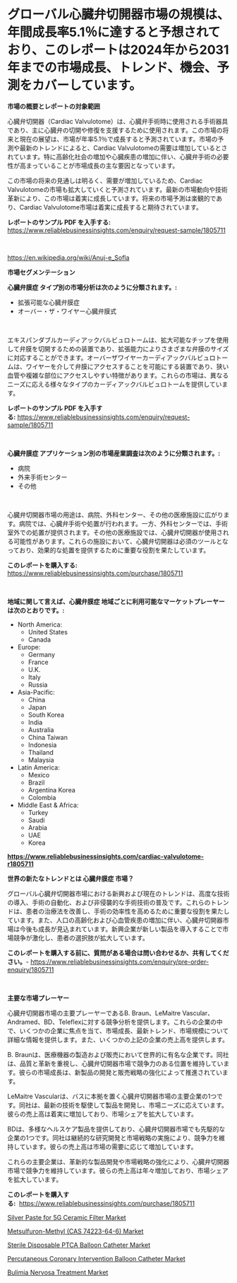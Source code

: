 <p><h1>グローバル心臓弁切開器市場の規模は、年間成長率5.1％に達すると予想されており、このレポートは2024年から2031年までの市場成長、トレンド、機会、予測をカバーしています。</h1></p><p><strong>市場の概要とレポートの対象範囲</strong></p>
<p><p>心臓弁切開器（Cardiac Valvulotome）は、心臓弁手術時に使用される手術器具であり、主に心臓弁の切開や修復を支援するために使用されます。この市場の将来と現在の展望は、市場が年率5.1％で成長すると予測されています。市場の予測や最新のトレンドによると、Cardiac Valvulotomeの需要は増加しているとされています。特に高齢化社会の増加や心臓疾患の増加に伴い、心臓弁手術の必要性が高まっていることが市場成長の主な要因となっています。</p><p>この市場の将来の見通しは明るく、需要が増加しているため、Cardiac Valvulotomeの市場も拡大していくと予測されています。最新の市場動向や技術革新により、この市場は着実に成長しています。将来の市場予測は楽観的であり、Cardiac Valvulotome市場は着実に成長すると期待されています。</p></p>
<p><strong>レポートのサンプル PDF を入手する:</strong> <a href="https://www.reliablebusinessinsights.com/enquiry/request-sample/1805711">https://www.reliablebusinessinsights.com/enquiry/request-sample/1805711</a></p>
<p>&nbsp;</p>
<p><a href="https://en.wikipedia.org/wiki/Anuj-e_Sofla">https://en.wikipedia.org/wiki/Anuj-e_Sofla</a></p>
<p><strong>市場セグメンテーション</strong></p>
<p><strong>心臓弁膜症 タイプ別の市場分析は次のように分類されます。:</strong></p>
<p><ul><li>拡張可能な心臓弁膜症</li><li>オーバー・ザ・ワイヤー心臓弁膜式</li></ul></p>
<p>&nbsp;</p>
<p><p>エキスパンダブルカーディアックバルビュロトームは、拡大可能なチップを使用して弁膜を切開するための装置であり、拡張能力によりさまざまな弁膜のサイズに対応することができます。オーバーザワイヤーカーディアックバルビュロトームは、ワイヤーを介して弁膜にアクセスすることを可能にする装置であり、狭い血管や複雑な部位にアクセスしやすい特徴があります。これらの市場は、異なるニーズに応える様々なタイプのカーディアックバルビュロトームを提供しています。</p></p>
<p><strong>レポートのサンプル PDF を入手する:</strong>&nbsp;<a href="https://www.reliablebusinessinsights.com/enquiry/request-sample/1805711">https://www.reliablebusinessinsights.com/enquiry/request-sample/1805711</a></p>
<p>&nbsp;</p>
<p><strong> 心臓弁膜症 アプリケーション別の市場産業調査は次のように分類されます。:</strong></p>
<p><ul><li>病院</li><li>外来手術センター</li><li>その他</li></ul></p>
<p>&nbsp;</p>
<p><p>心臓弁切開器市場の用途は、病院、外科センター、その他の医療施設に広がります。病院では、心臓弁手術や処置が行われます。一方、外科センターでは、手術室外での処置が提供されます。その他の医療施設では、心臓弁切開器が使用される可能性があります。これらの施設において、心臓弁切開器は必須のツールとなっており、効果的な処置を提供するために重要な役割を果たしています。</p></p>
<p><strong>このレポートを購入する:</strong>&nbsp; <a href="https://www.reliablebusinessinsights.com/purchase/1805711">https://www.reliablebusinessinsights.com/purchase/1805711</a></p>
<p>&nbsp;</p>
<p><strong>地域に関して言えば、心臓弁膜症 地域ごとに利用可能なマーケットプレーヤーは次のとおりです。:</strong></p>
<p><ul>
    <li>
        North America:
        <ul>
            <li>United States</li>
            <li>Canada</li>
        </ul>
    </li>
    <li>
        Europe:
        <ul>
            <li>Germany</li>
            <li>France</li>
            <li>U.K.</li>
            <li>Italy</li>
            <li>Russia</li>
        </ul>
    </li>
    <li>
        Asia-Pacific:
        <ul>
            <li>China</li>
            <li>Japan</li>
            <li>South Korea</li>
            <li>India</li>
            <li>Australia</li>
            <li>China Taiwan</li>
            <li>Indonesia</li>
            <li>Thailand</li>
            <li>Malaysia</li>
        </ul>
    </li>
    <li>
        Latin America:
        <ul>
            <li>Mexico</li>
            <li>Brazil</li>
            <li>Argentina Korea</li>
            <li>Colombia</li>
        </ul>
    </li>
    <li>
        Middle East & Africa:
        <ul>
            <li>Turkey</li>
            <li>Saudi</li>
            <li>Arabia</li>
            <li>UAE</li>
            <li>Korea</li>
        </ul>
    </li>
    </ul></p>
<p><strong><a href="https://www.reliablebusinessinsights.com/cardiac-valvulotome-r1805711">https://www.reliablebusinessinsights.com/cardiac-valvulotome-r1805711</a></strong>&nbsp;</p>
<p><strong>世界の新たなトレンドとは 心臓弁膜症 市場？</strong></p>
<p><p>グローバル心臓弁切開器市場における新興および現在のトレンドは、高度な技術の導入、手術の自動化、および非侵襲的な手術技術の普及です。これらのトレンドは、患者の治療法を改善し、手術の効率性を高めるために重要な役割を果たしています。また、人口の高齢化および心血管疾患の増加に伴い、心臓弁切開器市場は今後も成長が見込まれています。新興企業が新しい製品を導入することで市場競争が激化し、患者の選択肢が拡大しています。</p></p>
<p><strong>このレポートを購入する前に、質問がある場合は問い合わせるか、共有してください。</strong>- <a href="https://www.reliablebusinessinsights.com/enquiry/pre-order-enquiry/1805711">https://www.reliablebusinessinsights.com/enquiry/pre-order-enquiry/1805711</a></p>
<p>&nbsp;</p>
<p><strong>主要な市場プレーヤー</strong></p>
<p><p>心臓弁切開器市場の主要プレーヤーであるB. Braun、LeMaitre Vascular、Andramed、BD、Teleflexに対する競争分析を提供します。これらの企業の中で、いくつかの企業に焦点を当て、市場成長、最新トレンド、市場規模について詳細な情報を提供します。また、いくつかの上記の企業の売上高を提供します。</p><p>B. Braunは、医療機器の製造および販売において世界的に有名な企業です。同社は、品質と革新を重視し、心臓弁切開器市場で競争力のある位置を維持しています。彼らの市場成長は、新製品の開発と販売戦略の強化によって推進されています。</p><p>LeMaitre Vascularは、バスに本拠を置く心臓弁切開器市場の主要企業の1つです。同社は、最新の技術を駆使して製品を開発し、市場ニーズに応えています。彼らの売上高は着実に増加しており、市場シェアを拡大しています。</p><p>BDは、多様なヘルスケア製品を提供しており、心臓弁切開器市場でも先駆的な企業の1つです。同社は継続的な研究開発と市場戦略の実施により、競争力を維持しています。彼らの売上高は市場の需要に応じて増加しています。</p><p>これらの主要企業は、革新的な製品開発や市場戦略の強化により、心臓弁切開器市場で競争力を維持しています。彼らの売上高は年々増加しており、市場シェアを拡大しています。</p></p>
<p><strong>このレポートを購入する:</strong>&nbsp;&nbsp;<a href="https://www.reliablebusinessinsights.com/purchase/1805711">https://www.reliablebusinessinsights.com/purchase/1805711</a></p>
<p><p><a href="https://medium.com/@max.sanderson5645/navigating-the-global-silver-paste-for-5g-ceramic-filter-market-landscape-trends-forecasts-and-5278da035271">Silver Paste for 5G Ceramic Filter Market</a></p><p><a href="https://medium.com/@colin.burgess8756/insights-into-the-metsulfuron-methyl-cas-74223-64-6-market-size-which-is-expanding-with-a-10-2-7102c5c0d621">Metsulfuron-Methyl (CAS 74223-64-6) Market</a></p><p><a href="https://github.com/derrinmiltonellis35gcl/Market-Research-Report-List-3/blob/main/sterile-disposable-ptca-balloon-catheter-market.md">Sterile Disposable PTCA Balloon Catheter Market</a></p><p><a href="https://github.com/Chiragrp22/Market-Research-Report-List-5/blob/main/percutaneous-coronary-intervention-balloon-catheter-market.md">Percutaneous Coronary Intervention Balloon Catheter Market</a></p><p><a href="https://issuu.com/reportprime-2/docs/bulimia-nervosa-treatment-market-size-2030.pptx">Bulimia Nervosa Treatment Market</a></p></p>